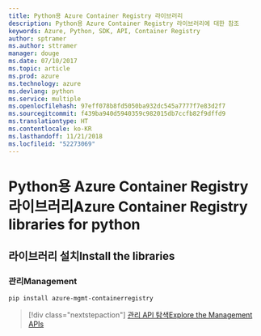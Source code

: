 ```yaml
---
title: Python용 Azure Container Registry 라이브러리
description: Python용 Azure Container Registry 라이브러리에 대한 참조
keywords: Azure, Python, SDK, API, Container Registry
author: sptramer
ms.author: sttramer
manager: douge
ms.date: 07/10/2017
ms.topic: article
ms.prod: azure
ms.technology: azure
ms.devlang: python
ms.service: multiple
ms.openlocfilehash: 97eff078b8fd5050ba932dc545a7777f7e83d2f7
ms.sourcegitcommit: f439ba940d5940359c982015db7ccfb82f9dffd9
ms.translationtype: HT
ms.contentlocale: ko-KR
ms.lasthandoff: 11/21/2018
ms.locfileid: "52273069"
---
```

# <a name="azure-container-registry-libraries-for-python"></a><span data-ttu-id="b938c-104">Python용 Azure Container Registry 라이브러리</span><span class="sxs-lookup"><span data-stu-id="b938c-104">Azure Container Registry libraries for python</span></span>

## <a name="install-the-libraries"></a><span data-ttu-id="b938c-105">라이브러리 설치</span><span class="sxs-lookup"><span data-stu-id="b938c-105">Install the libraries</span></span>


### <a name="management"></a><span data-ttu-id="b938c-106">관리</span><span class="sxs-lookup"><span data-stu-id="b938c-106">Management</span></span>

```bash
pip install azure-mgmt-containerregistry
```
> [!div class="nextstepaction"]
> [<span data-ttu-id="b938c-107">관리 API 탐색</span><span class="sxs-lookup"><span data-stu-id="b938c-107">Explore the Management APIs</span></span>](/python/api/overview/azure/containerregistry/management)